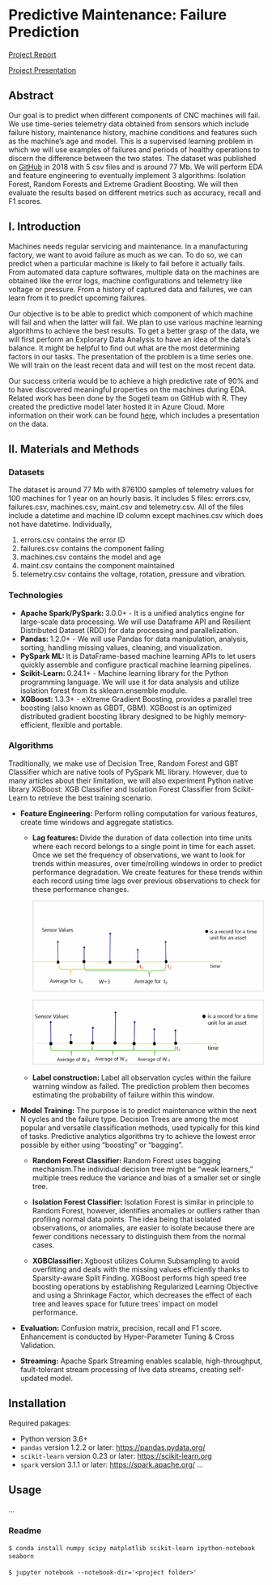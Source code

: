 # Predictive Maintenance: Failure Prediction

[Project Report](https://github.com/VisusAdAstra/Soen471/blob/master/SOEN_471_Project.pdf)

[Project Presentation](https://docs.google.com/presentation/d/1NB8yOmipyjPpFf5A4tE2BFOfsMAct8RylYDdSgPpk3s/edit?usp=sharing)

## Abstract

Our goal is to predict when different components of CNC machines will fail. We use time-series telemetry data obtained from sensors which include failure history, maintenance history, machine conditions and features such as the machine’s age and model. This is a supervised learning problem in which we will use examples of failures and periods of healthy operations to discern the difference between the two states. The dataset was published on [GitHub](https://github.com/DeeptiChevvuri/Predictive-Maintenance-Modelling-Datasets) in 2018 with 5 csv files and is around 77 Mb. We will perform EDA and feature engineering to eventually implement 3 algorithms: Isolation Forest, Random Forests and Extreme Gradient Boosting. We will then evaluate the results based on different metrics such as accuracy, recall and F1 scores.

## I. Introduction

Machines needs regular servicing and maintenance. In a manufacturing factory, we want to avoid failure as much as we can. To do so, we can predict when a particular machine is likely to fail before it actually fails. From automated data capture softwares, multiple data on the machines are obtained like the error logs, machine configurations and telemetry like voltage or pressure. From a history of captured data and failures, we can learn from it to predict upcoming failures.

Our objective is to be able to predict which component of which machine will fail and when the latter will fail. We plan to use various machine learning algorithms to achieve the best results. To get a better grasp of the data, we will first perform an Explorary Data Analysis to have an idea of the data’s balance. It might be helpful to find out what are the most determining factors in our tasks. The presentation of the problem is a time series one. We will train on the least recent data and will test on the most recent data. 

Our success criteria would be to achieve a high predictive rate of 90% and to have discovered meaningful properties on the machines during EDA. Related work has been done by the Sogeti team on GitHub with R. They created the predictive model later hosted it in Azure Cloud. More information on their work can be found [here](https://github.com/DeeptiChevvuri/Predictive-Maintenance-Modelling-Datasets), which includes a presentation on the data.

## II. Materials and Methods

### Datasets

The dataset is around 77 Mb with 876100 samples of telemetry values for 100 machines for 1 year on an hourly basis. It includes 5 files: errors.csv, failures.csv, machines.csv, maint.csv and telemetry.csv. All of the files include a datetime and machine ID column except machines.csv which does not have datetime. Individually,

1. errors.csv contains the error ID
2. failures.csv contains the component failing
3. machines.csv contains the model and age
4. maint.csv contains the component maintained
5. telemetry.csv contains the voltage, rotation, pressure and vibration.

### Technologies

* <b>Apache Spark/PySpark: </b> 3.0.0+ - It is a unified analytics engine for large-scale data processing. We will use Dataframe API and Resilient Distributed Dataset (RDD) for data processing and parallelization.
* <b>Pandas: </b> 1.2.0+ - We will use Pandas for data manipulation, analysis, sorting, handling missing values, cleaning, and visualization.
* <b>PySpark ML: </b> It is DataFrame-based machine learning APIs to let users quickly assemble and configure practical machine learning pipelines.
* <b>Scikit-Learn: </b> 0.24.1+ - Machine learning library for the Python programming language. We will use it for data analysis and utilize isolation forest from its sklearn.ensemble module.
* <b>XGBoost: </b> 1.3.3+ - eXtreme Gradient Boosting, provides a parallel tree boosting (also known as GBDT, GBM). XGBoost is an optimized distributed gradient boosting library designed to be highly memory-efficient, flexible and portable.

### Algorithms
Traditionally, we make use of Decision Tree, Random Forest and GBT Classifier which are native tools of PySpark ML library. However, due to many articles about their limitation, we will also experiment Python native library XGBoost: XGB Classifier and Isolation Forest Classifier from Scikit-Learn to retrieve the best training scenario.

* <b>Feature Engineering:</b> Perform rolling computation for various features, create time windows and aggregate statistics.

  * <b>Lag features: </b> Divide the duration of data collection into time units where each record belongs to a single point in time for each asset. Once we set the frequency of observations, we want to look for trends within measures, over time/rolling windows in order to predict performance degradation. We create features for these trends within each record using time lags over previous observations to check for these performance changes. 
  
       <p align="center"><img src="https://github.com/VisusAdAstra/Soen471/blob/master/images/window1.png" width="500"></p>

       <p align="center"><img src="https://github.com/VisusAdAstra/Soen471/blob/master/images/window2.png" width="500"></p>
  
  * <b>Label construction: </b> Label all observation cycles within the failure warning window as failed. The prediction problem then becomes estimating the probability of failure within this window.

* <b>Model Training:</b> The purpose is to predict maintenance within the next N cycles and the failure type. Decision Trees are among the most popular and versatile classification methods, used typically for this kind of tasks. Predictive analytics algorithms try to achieve the lowest error possible by either using “boosting” or “bagging”.

  * <b>Random Forest Classifier: </b> Random Forest uses bagging mechanism.The individual decision tree might be “weak learners,” multiple trees reduce the variance and bias of a smaller set or single tree.
  
  * <b>Isolation Forest Classifier: </b> Isolation Forest is similar in principle to Random Forest, however, identifies anomalies or outliers rather than profiling normal data points. The idea being that isolated observations, or anomalies, are easier to isolate because there are fewer conditions necessary to distinguish them from the normal cases.
  
  * <b>XGBClassifier: </b> Xgboost utilizes Column Subsampling to avoid overfitting and deals with the missing values efficiently thanks to Sparsity-aware Split Finding. XGBoost performs high speed tree boosting operations by establishing Regularized Learning Objective and using a Shrinkage Factor, which decreases the effect of each tree and leaves space for future trees’ impact on model performance.

* <b>Evaluation:</b> Confusion matrix, precision, recall and F1 score. Enhancement is conducted by Hyper-Parameter Tuning & Cross Validation.

* <b>Streaming:</b> Apache Spark Streaming enables scalable, high-throughput, fault-tolerant stream processing of live data streams, creating self-updated model.

## Installation 
Required pakages:

- Python version 3.6+
- `pandas` version 1.2.2 or later: https://pandas.pydata.org/
- `scikit-learn` version 0.23 or later: https://scikit-learn.org
- `spark` version 3.1.1 or later: https://spark.apache.org/
...

## Usage

...

### Readme

```
$ conda install numpy scipy matplotlib scikit-learn ipython-notebook seaborn

$ jupyter notebook --notebook-dir='<project folder>'
```

